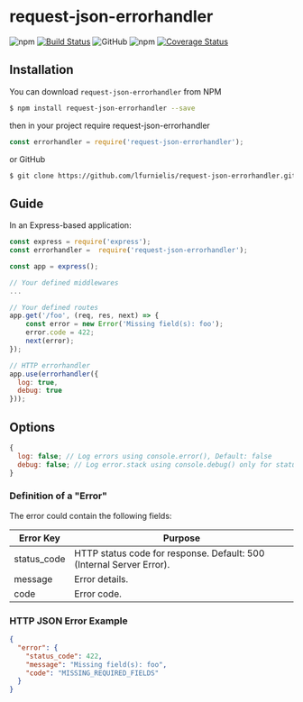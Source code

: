 # request-json-errorhandler

![npm](https://img.shields.io/npm/v/request-json-errorhandler)
[![Build Status](https://travis-ci.org/lfurnielis/request-json-errorhandler.svg?branch=master)](https://travis-ci.org/lfurnielis/request-json-errorhandler)
![GitHub](https://img.shields.io/github/license/lfurnielis/request-json-errorhandler.svg)
![npm](https://img.shields.io/npm/dm/request-json-errorhandler.svg)
[![Coverage Status](https://coveralls.io/repos/github/lfurnielis/request-json-errorhandler/badge.svg?branch=master)](https://coveralls.io/github/lfurnielis/request-json-errorhandler?branch=master)

## Installation

You can download `request-json-errorhandler` from NPM

```bash
$ npm install request-json-errorhandler --save
```

then in your project require request-json-errorhandler

```js
const errorhandler = require('request-json-errorhandler');
```

or GitHub

```bash
$ git clone https://github.com/lfurnielis/request-json-errorhandler.git
```

## Guide

In an Express-based application:

```js
const express = require('express');
const errorhandler =  require('request-json-errorhandler');

const app = express();

// Your defined middlewares
...

// Your defined routes
app.get('/foo', (req, res, next) => {
    const error = new Error('Missing field(s): foo');
    error.code = 422;
    next(error);
});

// HTTP errorhandler
app.use(errorhandler({
  log: true, 
  debug: true 
}));
```

## Options

```js
{
  log: false; // Log errors using console.error(), Default: false
  debug: false; // Log error.stack using console.debug() only for statusCode >= 500, Default: false
}
```

### Definition of a "Error"

The error could contain the following fields:

| Error Key | Purpose                                                              |
| --------- | -------------------------------------------------------------------- |
| status_code  | HTTP status code for response. Default: 500 (Internal Server Error). |
| message | Error details.                                                       |
| code    | Error code.                               |

### HTTP JSON Error Example

```json
{
  "error": {
    "status_code": 422,
    "message": "Missing field(s): foo",
    "code": "MISSING_REQUIRED_FIELDS"
  }
}
```
